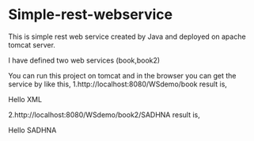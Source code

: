 # Simple-rest-webservice

This is simple rest web service created by Java and deployed on apache tomcat server.

I have defined two web services (book,book2)

You can run this project on tomcat and in the browser you can get the service by like this,
1.http://localhost:8080/WSdemo/book
  result is,
  
  <?xml version="1.0"?>
<hello>Hello XML</hello>


2.http://localhost:8080/WSdemo/book2/SADHNA
  result is, 
  <?xml version="1.0"?>
<hello>Hello SADHNA</hello>
